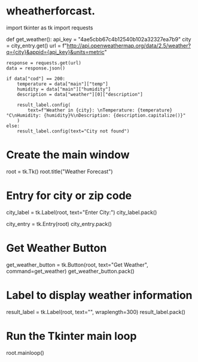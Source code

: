 # wheatherforcast.
import tkinter as tk
import requests

def get_weather():
    api_key = "4ae5cbb67c4b12540b102a32327ea7b9"
    city = city_entry.get()
    url = f"http://api.openweathermap.org/data/2.5/weather?q={city}&appid={api_key}&units=metric"

    response = requests.get(url)
    data = response.json()

    if data["cod"] == 200:
        temperature = data["main"]["temp"]
        humidity = data["main"]["humidity"]
        description = data["weather"][0]["description"]

        result_label.config(
            text=f"Weather in {city}: \nTemperature: {temperature}°C\nHumidity: {humidity}%\nDescription: {description.capitalize()}"
        )
    else:
        result_label.config(text="City not found")

# Create the main window
root = tk.Tk()
root.title("Weather Forecast")

# Entry for city or zip code
city_label = tk.Label(root, text="Enter City:")
city_label.pack()

city_entry = tk.Entry(root)
city_entry.pack()

# Get Weather Button
get_weather_button = tk.Button(root, text="Get Weather", command=get_weather)
get_weather_button.pack()

# Label to display weather information
result_label = tk.Label(root, text="", wraplength=300)
result_label.pack()

# Run the Tkinter main loop
root.mainloop()
